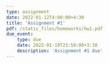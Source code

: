 ```yaml
---
type: assignment
date: 2022-01-12T4:00:00+4:30
title: 'Assignment #1'
pdf: /static_files/homeworks/hw1.pdf
due_event: 
    type: due
    date: 2022-01-19T23:59:00+3:30
    description: 'Assignment #1 due'
---
```

